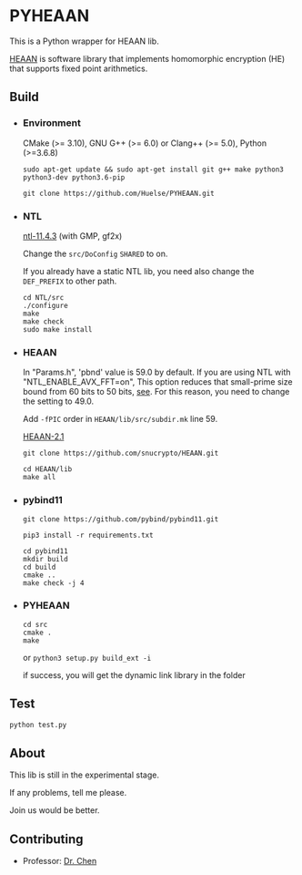 # PYHEAAN
This is a Python wrapper for HEAAN lib.

[HEAAN](https://github.com/snucrypto/HEAAN) is software library that implements homomorphic encryption (HE) that supports fixed point arithmetics.



## Build

* ### Environment

  CMake (>= 3.10), GNU G++ (>= 6.0) or Clang++ (>= 5.0), Python (>=3.6.8)

  ```shell
  sudo apt-get update && sudo apt-get install git g++ make python3 python3-dev python3.6-pip
  
  git clone https://github.com/Huelse/PYHEAAN.git
  ```

  

* ### NTL 

  [ntl-11.4.3](https://www.shoup.net/ntl/) (with GMP, gf2x)

  Change the `src/DoConfig` `SHARED` to on.

  If you already have a static NTL lib, you need also change the `DEF_PREFIX` to other path.

  ```
  cd NTL/src
  ./configure
  make
  make check
  sudo make install
  ```

  

* ### HEAAN

  In "Params.h", 'pbnd' value is 59.0 by default. If you are using NTL with "NTL_ENABLE_AVX_FFT=on", This option reduces that small-prime size bound from 60 bits to 50 bits, [see](https://www.shoup.net/ntl/doc/tour-changes.html). For this reason, you need to change the setting to 49.0.

  Add `-fPIC` order in `HEAAN/lib/src/subdir.mk` line 59.

  [HEAAN-2.1](https://github.com/snucrypto/HEAAN)

  `git clone https://github.com/snucrypto/HEAAN.git`

  ```shell
  cd HEAAN/lib
  make all
  ```

  

* ### pybind11

  `git clone https://github.com/pybind/pybind11.git `

  ```shell
  pip3 install -r requirements.txt
  
  cd pybind11
  mkdir build
  cd build
  cmake ..
  make check -j 4
  ```

  

* ### PYHEAAN

  ```shell
  cd src
  cmake .
  make
  ```

  or `python3 setup.py build_ext -i`

  if success, you will get the dynamic link library in the folder

## Test

```python
python test.py
```



## About

This lib is still in the experimental stage.

If any problems, tell me please.

Join us would be better.



## Contributing

* Professor: [Dr. Chen](https://zhigang-chen.github.io/)